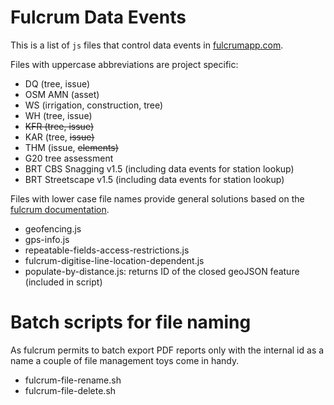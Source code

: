 # Fulcrum Data Events
This is a list of `js` files that control data events in [fulcrumapp.com](https://www.fulcrumapp.com/). 

Files with uppercase abbreviations are project specific:
- DQ (tree, issue)
- OSM AMN (asset)
- WS (irrigation, construction, tree)
- WH (tree, issue)
- ~~KFR (tree, issue)~~
- KAR (tree, ~~issue)~~
- THM (issue, ~~elements)~~
- G20 tree assessment
- BRT CBS Snagging v1.5 (including data events for station lookup)
- BRT Streetscape v1.5 (including data events for station lookup)

Files with lower case file names provide general solutions based on the [fulcrum documentation](https://developer.fulcrumapp.com/data-events/examples/).

- geofencing.js
- gps-info.js
- repeatable-fields-access-restrictions.js
- fulcrum-digitise-line-location-dependent.js
- populate-by-distance.js: returns ID of the closed geoJSON feature (included in script)

# Batch scripts for file naming
As fulcrum permits to batch export PDF reports only with the internal id as a name a couple of file management toys come in handy. 

- fulcrum-file-rename.sh
- fulcrum-file-delete.sh
